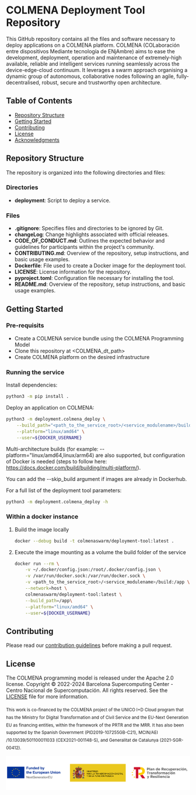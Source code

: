 # COLMENA Deployment Tool Repository

This GitHub repository contains all the files and software necessary to deploy applications on a COLMENA platform. COLMENA (COLaboración entre dispositivos Mediante tecnología de ENjAmbre) aims to ease the development, deployment, operation and maintenance of extremely-high available, reliable and intelligent services running seamlessly across the device-edge-cloud continuum. It leverages a swarm approach organising a dynamic group of autonomous, collaborative nodes following an agile, fully-decentralised, robust, secure and trustworthy open architecture.

## Table of Contents
- [Repository Structure](#repository-structure)
- [Getting Started](#getting-started)
- [Contributing](#contributing)
- [License](#license)
- [Acknowledgments](#acknowledgments)



## Repository Structure
The repository is organized into the following directories and files:
### Directories
- **deployment**: Script to deploy a service.
### Files
- **.gitignore**: Specifies files and directories to be ignored by Git.
- **changeLog**: Change highlights associated with official releases.
- **CODE_OF_CONDUCT.md**: Outlines the expected behavior and guidelines for participants within the project's community. 
- **CONTRIBUTING.md**: Overview of the repository, setup instructions, and basic usage examples.
- **Dockerfile**: File used to create a Docker image for the deployment tool.
- **LICENSE**: License information for the repository.
- **pyproject.toml**: Configuration file necessary for installing the tool.
- **README.md**: Overview of the repository, setup instructions, and basic usage examples.

## Getting Started

### Pre-requisits
 - Create a COLMENA service bundle using the COLMENA Programming Model
 - Clone this repository at <COLMENA_dt_path>
 - Create COLMENA platform on the desired infrastructure

### Running the service
Install dependencies:
```bash
python3 -m pip install .
```

Deploy an application on COLMENA:
``` bash
python3 -m deployment.colmena_deploy \
	--build_path="<path_to_the_service_root>/<service_modulename>/build" \
	--platform="linux/amd64" \
	--user=${DOCKER_USERNAME}
```
Multi-architecture builds (for example: --platform="linux/amd64,linux/arm64) are also supported, 
but configuration of Docker is needed (steps to follow here: https://docs.docker.com/build/building/multi-platform/).

You can add the --skip_build argument if images are already in Dockerhub.

For a full list of the deployment tool parameters:
```bash
python3 -m deployment.colmena_deploy -h
```


### Within a docker instance
1. Build the image locally
	```bash
	docker --debug build -t colmenaswarm/deployment-tool:latest .
	```
2. Execute the image mounting as a volume the build folder of the service
	``` bash
	docker run --rm \
		-v ~/.docker/config.json:/root/.docker/config.json \
		-v /var/run/docker.sock:/var/run/docker.sock \
		-v <path_to_the_service_root>/<service_modulename>/build:/app \
		--network=host \
		colmenaswarm/deployment-tool:latest \
		--build_path=/app\
		--platform="linux/amd64" \
		--user=${DOCKER_USERNAME}
	```


## Contributing
Please read our [contribution guidelines](CONTRIBUTING.md) before making a pull request.

## License
The COLMENA programming model is released under the Apache 2.0 license.
Copyright © 2022-2024 Barcelona Supercomputing Center - Centro Nacional de Supercomputación. All rights reserved.
See the [LICENSE](LICENSE) file for more information.


<sub>
	This work is co-financed by the COLMENA project of the UNICO I+D Cloud program that has the Ministry for Digital Transformation and of Civil Service and the EU-Next Generation EU as financing entities, within the framework of the PRTR and the MRR. It has also been supported by the Spanish Government (PID2019-107255GB-C21), MCIN/AEI /10.13039/501100011033 (CEX2021-001148-S), and Generalitat de Catalunya (2021-SGR-00412).
</sub>
<p align="center">
	<img src="https://github.com/colmena-swarm/.github/blob/assets/images/funding_logos/Logos_entidades_OK.png?raw=true" width="600">
</p>
